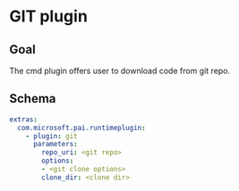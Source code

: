 # GIT plugin

## Goal
The cmd plugin offers user to download code from git repo.

## Schema
```yaml
extras:
  com.microsoft.pai.runtimeplugin:
    - plugin: git
      parameters:
        repo_uri: <git repo>
        options:
        - <git clone options>
        clone_dir: <clone dir>
```